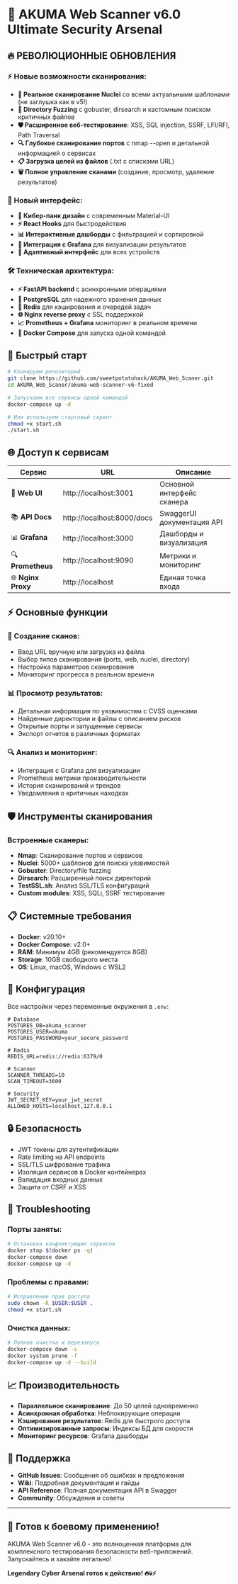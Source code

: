 # 🚀 AKUMA Web Scanner v6.0 Ultimate Security Arsenal

## 🔥 РЕВОЛЮЦИОННЫЕ ОБНОВЛЕНИЯ

### ⚡ Новые возможности сканирования:
- **🎯 Реальное сканирование Nuclei** со всеми актуальными шаблонами (не заглушка как в v5!)
- **📁 Directory Fuzzing** с gobuster, dirsearch и кастомным поиском критичных файлов
- **🛡️ Расширенное веб-тестирование**: XSS, SQL injection, SSRF, LFI/RFI, Path Traversal
- **🔍 Глубокое сканирование портов** с nmap --open и детальной информацией о сервисах
- **📋 Загрузка целей из файлов** (.txt с списками URL)
- **🗑️ Полное управление сканами** (создание, просмотр, удаление результатов)

### 🎨 Новый интерфейс:
- **🌟 Кибер-панк дизайн** с современным Material-UI
- **⚡ React Hooks** для быстродействия
- **📊 Интерактивные дашборды** с фильтрацией и сортировкой
- **🔗 Интеграция с Grafana** для визуализации результатов
- **📱 Адаптивный интерфейс** для всех устройств

### 🛠️ Техническая архитектура:
- **⚡ FastAPI backend** с асинхронными операциями
- **🐘 PostgreSQL** для надежного хранения данных  
- **🔴 Redis** для кэширования и очередей задач
- **🌐 Nginx reverse proxy** с SSL поддержкой
- **📈 Prometheus + Grafana** мониторинг в реальном времени
- **🐳 Docker Compose** для запуска одной командой

## 🚀 Быстрый старт

```bash
# Клонируем репозиторий
git clone https://github.com/sweetpotatohack/AKUMA_Web_Scaner.git
cd AKUMA_Web_Scaner/akuma-web-scanner-v6-fixed

# Запускаем все сервисы одной командой
docker-compose up -d

# Или используем стартовый скрипт
chmod +x start.sh
./start.sh
```

## 🌐 Доступ к сервисам

| Сервис | URL | Описание |
|--------|-----|----------|
| 🎯 **Web UI** | http://localhost:3001 | Основной интерфейс сканера |
| 📚 **API Docs** | http://localhost:8000/docs | SwaggerUI документация API |
| 📊 **Grafana** | http://localhost:3000 | Дашборды и визуализация |
| 🔍 **Prometheus** | http://localhost:9090 | Метрики и мониторинг |
| 🌐 **Nginx Proxy** | http://localhost | Единая точка входа |

## ⚡ Основные функции

### 🎯 Создание сканов:
- Ввод URL вручную или загрузка из файла
- Выбор типов сканирования (ports, web, nuclei, directory)
- Настройка параметров сканирования
- Мониторинг прогресса в реальном времени

### 📊 Просмотр результатов:
- Детальная информация по уязвимостям с CVSS оценками
- Найденные директории и файлы с описанием рисков
- Открытые порты и запущенные сервисы
- Экспорт отчетов в различных форматах

### 🔍 Анализ и мониторинг:
- Интеграция с Grafana для визуализации
- Prometheus метрики производительности
- История сканирований и трендов
- Уведомления о критичных находках

## 🛡️ Инструменты сканирования

### Встроенные сканеры:
- **Nmap**: Сканирование портов и сервисов
- **Nuclei**: 5000+ шаблонов для поиска уязвимостей
- **Gobuster**: Directory/file fuzzing
- **Dirsearch**: Расширенный поиск директорий
- **TestSSL.sh**: Анализ SSL/TLS конфигураций
- **Custom modules**: XSS, SQLi, SSRF тестирование

## 📋 Системные требования

- **Docker**: v20.10+
- **Docker Compose**: v2.0+
- **RAM**: Минимум 4GB (рекомендуется 8GB)
- **Storage**: 10GB свободного места
- **OS**: Linux, macOS, Windows с WSL2

## 🔧 Конфигурация

Все настройки через переменные окружения в `.env`:

```env
# Database
POSTGRES_DB=akuma_scanner
POSTGRES_USER=akuma
POSTGRES_PASSWORD=your_secure_password

# Redis
REDIS_URL=redis://redis:6379/0

# Scanner
SCANNER_THREADS=10
SCAN_TIMEOUT=3600

# Security
JWT_SECRET_KEY=your_jwt_secret
ALLOWED_HOSTS=localhost,127.0.0.1
```

## 🔒 Безопасность

- JWT токены для аутентификации
- Rate limiting на API endpoints
- SSL/TLS шифрование трафика
- Изоляция сервисов в Docker контейнерах
- Валидация входных данных
- Защита от CSRF и XSS

## 🐛 Troubleshooting

### Порты заняты:
```bash
# Остановка конфликтующих сервисов
docker stop $(docker ps -q)
docker-compose down
docker-compose up -d
```

### Проблемы с правами:
```bash
# Исправление прав доступа
sudo chown -R $USER:$USER .
chmod +x start.sh
```

### Очистка данных:
```bash
# Полная очистка и перезапуск
docker-compose down -v
docker system prune -f
docker-compose up -d --build
```

## 📈 Производительность

- **Параллельное сканирование**: До 50 целей одновременно
- **Асинхронная обработка**: Неблокирующие операции
- **Кэширование результатов**: Redis для быстрого доступа
- **Оптимизированные запросы**: Индексы БД для скорости
- **Мониторинг ресурсов**: Grafana дашборды

## 🤝 Поддержка

- **GitHub Issues**: Сообщения об ошибках и предложения
- **Wiki**: Подробная документация и гайды
- **API Reference**: Полная документация API в Swagger
- **Community**: Обсуждения и советы

---

## 🎉 Готов к боевому применению!

AKUMA Web Scanner v6.0 - это полноценная платформа для комплексного тестирования безопасности веб-приложений. Запускайтесь и хакайте легально! 

**Legendary Cyber Arsenal готов к действию! 🔥💀⚡**
